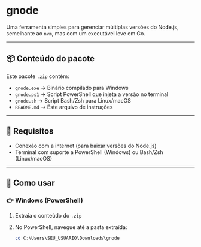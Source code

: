 # gnode

Uma ferramenta simples para gerenciar múltiplas versões do Node.js, semelhante ao `nvm`, mas com um executável leve em Go.

---

## 📦 Conteúdo do pacote

Este pacote `.zip` contém:

- `gnode.exe` → Binário compilado para Windows
- `gnode.ps1` → Script PowerShell que injeta a versão no terminal
- `gnode.sh` → Script Bash/Zsh para Linux/macOS
- `README.md` → Este arquivo de instruções

---

## 🧠 Requisitos

- Conexão com a internet (para baixar versões do Node.js)
- Terminal com suporte a PowerShell (Windows) ou Bash/Zsh (Linux/macOS)

---

## 🚀 Como usar

### 👉 Windows (PowerShell)

1. Extraia o conteúdo do `.zip`
2. No PowerShell, navegue até a pasta extraída:

   ```powershell
   cd C:\Users\SEU_USUARIO\Downloads\gnode
